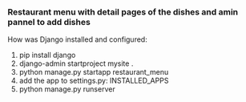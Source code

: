 ### Restaurant menu with detail pages of the dishes and amin pannel to add dishes


How was Django installed and configured:
1. pip install django
2. django-admin startproject mysite .
3. python manage.py startapp restaurant_menu
4. add the app to settings.py: INSTALLED_APPS
5. python manage.py runserver

